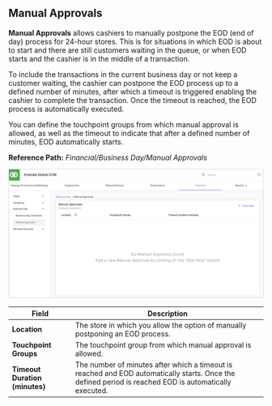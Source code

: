 ## Manual Approvals

**Manual Approvals** allows cashiers to manually postpone the EOD (end of day) process for 24-hour stores. This is for situations in which EOD is about to start and there are still customers waiting in the queue, or when EOD starts and the cashier is in the middle of a transaction.

To include the transactions in the current business day or not keep a customer waiting, the cashier can postpone the EOD process up to a defined number of minutes, after which a timeout is triggered enabling the cashier to complete the transaction. Once the timeout is reached, the EOD process is automatically executed.

You can define the touchpoint groups from which manual approval is allowed, as well as the timeout to indicate that after a defined number of minutes, EOD automatically starts.

**Reference Path:** *Financial/Business Day/Manual Approvals*

![Manual Approvals Screen](/Images/ManualApprovalsScreen.png)

|**Field**|**Description**|
|---------|----------|
|**Location**|The store in which you allow the option of manually postponing an EOD process.|
|**Touchpoint Groups**|The touchpoint group from which manual approval is allowed.|
|**Timeout Duration (minutes)**|The number of minutes after which a timeout is reached and EOD automatically starts. Once the defined period is reached EOD is automatically executed.|